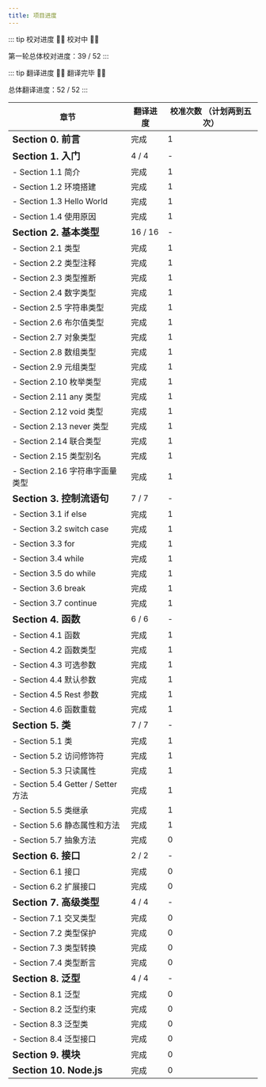 ```yaml
---
title: 项目进度
---
```


::: tip 校对进度
💪💪 校对中 💪💪

第一轮总体校对进度：39 / 52
:::

::: tip 翻译进度
🎉🎉 翻译完毕 🎉🎉

总体翻译进度：52 / 52
:::

| 章节                                 | 翻译进度 | 校准次数 （计划两到五次） |
| ------------------------------------ | -------- | ------------------------- |
| **<big>Section 0. 前言</big>**       | 完成     | 1                         |
| **<big>Section 1. 入门</big>**       | 4 / 4    | -                         |
| - Section 1.1 简介                   | 完成     | 1                         |
| - Section 1.2 环境搭建               | 完成     | 1                         |
| - Section 1.3 Hello World            | 完成     | 1                         |
| - Section 1.4 使用原因               | 完成     | 1                         |
| **<big>Section 2. 基本类型</big>**   | 16 / 16  | -                         |
| - Section 2.1 类型                   | 完成     | 1                         |
| - Section 2.2 类型注释               | 完成     | 1                         |
| - Section 2.3 类型推断               | 完成     | 1                         |
| - Section 2.4 数字类型               | 完成     | 1                         |
| - Section 2.5 字符串类型             | 完成     | 1                         |
| - Section 2.6 布尔值类型             | 完成     | 1                         |
| - Section 2.7 对象类型               | 完成     | 1                         |
| - Section 2.8 数组类型               | 完成     | 1                         |
| - Section 2.9 元组类型               | 完成     | 1                         |
| - Section 2.10 枚举类型              | 完成     | 1                         |
| - Section 2.11 any 类型              | 完成     | 1                         |
| - Section 2.12 void 类型             | 完成     | 1                         |
| - Section 2.13 never 类型            | 完成     | 1                         |
| - Section 2.14 联合类型              | 完成     | 1                         |
| - Section 2.15 类型别名              | 完成     | 1                         |
| - Section 2.16 字符串字面量类型      | 完成     | 1                         |
| **<big>Section 3. 控制流语句</big>** | 7 / 7    | -                         |
| - Section 3.1 if else                | 完成     | 1                         |
| - Section 3.2 switch case            | 完成     | 1                         |
| - Section 3.3 for                    | 完成     | 1                         |
| - Section 3.4 while                  | 完成     | 1                         |
| - Section 3.5 do while               | 完成     | 1                         |
| - Section 3.6 break                  | 完成     | 1                         |
| - Section 3.7 continue               | 完成     | 1                         |
| **<big>Section 4. 函数</big>**       | 6 / 6    | -                         |
| - Section 4.1 函数                   | 完成     | 1                         |
| - Section 4.2 函数类型               | 完成     | 1                         |
| - Section 4.3 可选参数               | 完成     | 1                         |
| - Section 4.4 默认参数               | 完成     | 1                         |
| - Section 4.5 Rest 参数              | 完成     | 1                         |
| - Section 4.6 函数重载               | 完成     | 1                         |
| **<big>Section 5. 类</big>**         | 7 / 7    | -                         |
| - Section 5.1 类                     | 完成     | 1                         |
| - Section 5.2 访问修饰符             | 完成     | 1                         |
| - Section 5.3 只读属性               | 完成     | 1                         |
| - Section 5.4 Getter / Setter 方法   | 完成     | 1                         |
| - Section 5.5 类继承                 | 完成     | 1                         |
| - Section 5.6 静态属性和方法         | 完成     | 1                         |
| - Section 5.7 抽象方法               | 完成     | 0                         |
| **<big>Section 6. 接口</big>**       | 2 / 2    | -                         |
| - Section 6.1 接口                   | 完成     | 0                         |
| - Section 6.2 扩展接口               | 完成     | 0                         |
| **<big>Section 7. 高级类型</big>**   | 4 / 4    | -                         |
| - Section 7.1 交叉类型               | 完成     | 0                         |
| - Section 7.2 类型保护               | 完成     | 0                         |
| - Section 7.3 类型转换               | 完成     | 0                         |
| - Section 7.4 类型断言               | 完成     | 0                         |
| **<big>Section 8. 泛型</big>**       | 4 / 4    | -                         |
| - Section 8.1 泛型                   | 完成     | 0                         |
| - Section 8.2 泛型约束               | 完成     | 0                         |
| - Section 8.3 泛型类                 | 完成     | 0                         |
| - Section 8.4 泛型接口               | 完成     | 0                         |
| **<big>Section 9. 模块</big>**       | 完成     | 0                         |
| **<big>Section 10. Node.js </big>**  | 完成     | 0                         |
